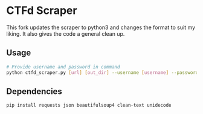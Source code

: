 # CTFd Scraper

This fork updates the scraper to python3 and changes the format to suit my liking. It also gives the
code a general clean up.

## Usage

```sh
# Provide username and password in command
python ctfd_scraper.py [url] [out_dir] --username [username] --password [password]
```

## Dependencies

```sh
pip install requests json beautifulsoup4 clean-text unidecode
```
